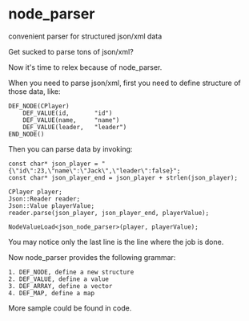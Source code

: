 node_parser
===========

convenient parser for structured json/xml data

Get sucked to parse tons of json/xml?

Now it's time to relex because of node_parser.

When you need to parse json/xml, first you need to define structure of those data, like:


    DEF_NODE(CPlayer)
        DEF_VALUE(id,       "id")
        DEF_VALUE(name,     "name")
        DEF_VALUE(leader,   "leader")
    END_NODE()

Then you can parse data by invoking:

    const char* json_player = "{\"id\":23,\"name\":\"Jack\",\"leader\":false}";
    const char* json_player_end = json_player + strlen(json_player);

    CPlayer player;
    Json::Reader reader;
    Json::Value playerValue;
    reader.parse(json_player, json_player_end, playerValue);

    NodeValueLoad<json_node_parser>(player, playerValue);

You may notice only the last line is the line where the job is done.

Now node_parser provides the following grammar:

	1. DEF_NODE, define a new structure
	2. DEF_VALUE, define a value
	3. DEF_ARRAY, define a vector
	4. DEF_MAP, define a map

More sample could be found in code.
